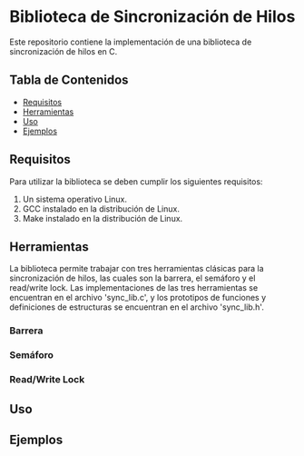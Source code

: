 # Biblioteca de Sincronización de Hilos
Este repositorio contiene la implementación de una biblioteca de sincronización de hilos en C.

## Tabla de Contenidos
- [Requisitos](#Requisitos)
- [Herramientas](#Herramientas)
- [Uso](#Uso)
- [Ejemplos](#Ejemplos)

## Requisitos
Para utilizar la biblioteca se deben cumplir los siguientes requisitos:
1. Un sistema operativo Linux.
2. GCC instalado en la distribución de Linux.
3. Make instalado en la distribución de Linux.

## Herramientas
La biblioteca permite trabajar con tres herramientas clásicas para la sincronización de hilos, las cuales
son la barrera, el semáforo y el read/write lock. Las implementaciones de las tres herramientas se encuentran
en el archivo 'sync_lib.c', y los prototipos de funciones y definiciones de estructuras se encuentran en el
archivo 'sync_lib.h'.

### Barrera
### Semáforo
### Read/Write Lock

## Uso

## Ejemplos
